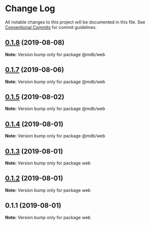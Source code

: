 # Change Log

All notable changes to this project will be documented in this file.
See [Conventional Commits](https://conventionalcommits.org) for commit guidelines.

## [0.1.8](https://github.com/dalborgo/supertest/compare/v0.1.7...v0.1.8) (2019-08-08)

**Note:** Version bump only for package @mdb/web





## [0.1.7](https://github.com/dalborgo/supertest/compare/v0.1.6...v0.1.7) (2019-08-06)

**Note:** Version bump only for package @mdb/web





## [0.1.5](https://github.com/dalborgo/supertest/compare/v0.1.4...v0.1.5) (2019-08-02)

**Note:** Version bump only for package @mdb/web





## [0.1.4](https://github.com/dalborgo/supertest/compare/v0.1.3...v0.1.4) (2019-08-01)

**Note:** Version bump only for package @mdb/web





## [0.1.3](https://github.com/dalborgo/supertest/compare/v0.1.2...v0.1.3) (2019-08-01)

**Note:** Version bump only for package web





## [0.1.2](https://github.com/dalborgo/supertest/compare/v0.1.1...v0.1.2) (2019-08-01)

**Note:** Version bump only for package web





## 0.1.1 (2019-08-01)

**Note:** Version bump only for package web
